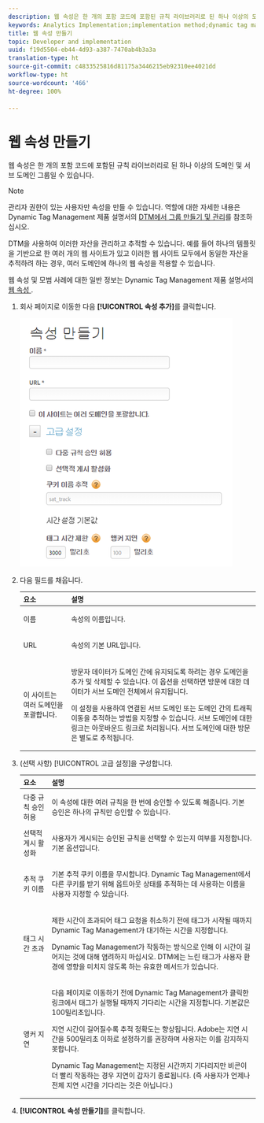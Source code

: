 ```yaml
---
description: 웹 속성은 한 개의 포함 코드에 포함된 규칙 라이브러리로 된 하나 이상의 도메인 및 서브 도메인 그룹일 수 있습니다.
keywords: Analytics Implementation;implementation method;dynamic tag management;dtm;web property;property
title: 웹 속성 만들기
topic: Developer and implementation
uuid: f19d5504-eb44-4d93-a387-7470ab4b3a3a
translation-type: ht
source-git-commit: c4833525816d81175a3446215eb92310ee4021dd
workflow-type: ht
source-wordcount: '466'
ht-degree: 100%

---
```



# 웹 속성 만들기

웹 속성은 한 개의 포함 코드에 포함된 규칙 라이브러리로 된 하나 이상의 도메인 및 서브 도메인 그룹일 수 있습니다.

>[!NOTE]
>
>관리자 권한이 있는 사용자만 속성을 만들 수 있습니다. 역할에 대한 자세한 내용은 Dynamic Tag Management 제품 설명서의 [DTM에서 그룹 만들기 및 관리](https://docs.adobe.com/content/help/ko-KR/dtm/using/admin/groups.html)를 참조하십시오.

DTM을 사용하여 이러한 자산을 관리하고 추적할 수 있습니다. 예를 들어 하나의 템플릿을 기반으로 한 여러 개의 웹 사이트가 있고 이러한 웹 사이트 모두에서 동일한 자산을 추적하려 하는 경우, 여러 도메인에 하나의 웹 속성을 적용할 수 있습니다.

웹 속성 및 모범 사례에 대한 일반 정보는 Dynamic Tag Management 제품 설명서의 [ 웹 속성 ](https://docs.adobe.com/content/help/ko-KR/dtm/using/admin/web-property.html).

1. 회사 페이지로 이동한 다음 **[!UICONTROL 속성 추가]**&#x200B;를 클릭합니다.

   ![](assets/dtm-create-web-property.png)

1. 다음 필드를 채웁니다.

   <table id="table_376D72251C4D4C4CA878D10C18D2532C"> 
    <thead> 
    <tr> 
    <th colname="col1" class="entry"> 요소 </th> 
    <th colname="col2" class="entry"> 설명 </th> 
    </tr> 
    </thead>
    <tbody> 
    <tr> 
    <td colname="col1"> <span class="uicontrol"> 이름 </span> </td> 
    <td colname="col2"> <p>속성의 이름입니다. </p> </td> 
    </tr> 
    <tr> 
    <td colname="col1"> <span class="uicontrol"> URL</span> </td> 
    <td colname="col2"> <p>속성의 기본 URL입니다. </p> </td> 
    </tr> 
    <tr> 
    <td colname="col1"> <span class="uicontrol">이 사이트는 여러 도메인을 포괄합니다.</span> </td> 
    <td colname="col2"> <p>방문자 데이터가 도메인 간에 유지되도록 하려는 경우 도메인을 추가 및 삭제할 수 있습니다. 이 옵션을 선택하면 방문에 대한 데이터가 서브 도메인 전체에서 유지됩니다.  </p> <p>이 설정을 사용하여 연결된 서브 도메인 또는 도메인 간의 트래픽 이동을 추적하는 방법을 지정할 수 있습니다. 서브 도메인에 대한 링크는 아웃바운드 링크로 처리됩니다. 서브 도메인에 대한 방문은 별도로 추적됩니다. </p> </td> 
    </tr> 
    </tbody> 
    </table>

1. (선택 사항) [!UICONTROL 고급 설정]을 구성합니다.

   <table id="table_6E687FBE6ACC4301BCCD837F4DCBB9C9"> 
    <thead> 
    <tr> 
    <th colname="col1" class="entry"> 요소 </th> 
    <th colname="col2" class="entry"> 설명 </th> 
    </tr> 
    </thead>
    <tbody> 
    <tr> 
    <td colname="col1"> <span class="uicontrol"> 다중 규칙 승인 허용</span> </td> 
    <td colname="col2"> <p>이 속성에 대한 여러 규칙을 한 번에 승인할 수 있도록 해줍니다. 기본 승인은 하나의 규칙만 승인할 수 있습니다. </p> </td> 
    </tr> 
    <tr> 
    <td colname="col1"> <span class="uicontrol"> 선택적 게시 활성화</span> </td> 
    <td colname="col2"> <p>사용자가 게시되는 승인된 규칙을 선택할 수 있는지 여부를 지정합니다. 기본 옵션입니다. </p> </td> 
    </tr> 
    <tr> 
    <td colname="col1"> <span class="uicontrol"> 추적 쿠키 이름</span> </td> 
    <td colname="col2"> <p>기본 추적 쿠키 이름을 무시합니다. Dynamic Tag Management에서 다른 쿠키를 받기 위해 옵트아웃 상태를 추적하는 데 사용하는 이름을 사용자 지정할 수 있습니다. </p> </td> 
    </tr> 
    <tr> 
    <td colname="col1"> <span class="uicontrol"> 태그 시간 초과</span> </td> 
    <td colname="col2"> <p>제한 시간이 초과되어 태그 요청을 취소하기 전에 태그가 시작될 때까지 Dynamic Tag Management가 대기하는 시간을 지정합니다. </p> <p> Dynamic Tag Management가 작동하는 방식으로 인해 이 시간이 길어지는 것에 대해 염려하지 마십시오. DTM에는 느린 태그가 사용자 환경에 영향을 미치지 않도록 하는 유효한 메서드가 있습니다. </p> </td> 
    </tr> 
    <tr> 
    <td colname="col1"> <span class="uicontrol"> 앵커 지연</span> </td> 
    <td colname="col2"> <p>다음 페이지로 이동하기 전에 Dynamic Tag Management가 클릭한 링크에서 태그가 실행될 때까지 기다리는 시간을 지정합니다. 기본값은 100밀리초입니다. </p> <p>지연 시간이 길어질수록 추적 정확도는 향상됩니다. Adobe는 지연 시간을 500밀리초 이하로 설정하기를 권장하며 사용자는 이를 감지하지 못합니다. </p> <p>Dynamic Tag Management는 지정된 시간까지 기다리지만 비콘이 더 빨리 작동하는 경우 지연이 갑자기 종료됩니다. (즉 사용자가 언제나 전체 지연 시간을 기다리는 것은 아닙니다.) </p> </td> 
    </tr> 
    </tbody> 
    </table>

1. **[!UICONTROL 속성 만들기]**&#x200B;를 클릭합니다.
